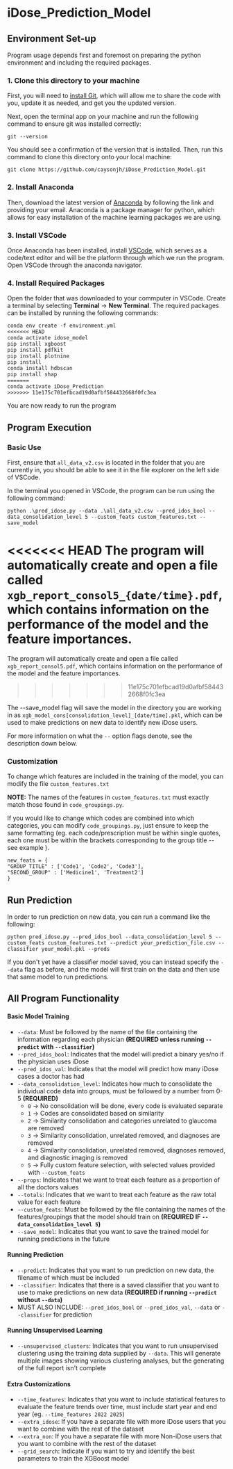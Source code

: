 # iDose_Prediction_Model

## Environment Set-up

Program usage depends first and foremost on preparing the python environment and including the required packages. 

### 1. Clone this directory to your machine

First, you will need to [install Git](https://git-scm.com/downloads/win), which will allow me to share the code with you, update it as needed, and get you the updated version.

Next, open the terminal app on your machine and run the following command to ensure git was installed correctly: 

```
git --version
```

You should see a confirmation of the version that is installed. Then, run this command to clone this directory onto your local machine: 

```
git clone https://github.com/caysonjh/iDose_Prediction_Model.git
```

### 2. Install Anaconda

Then, download the latest version of [Anaconda](https://www.anaconda.com/download) by following the link and providing your email. Anaconda is a package manager for python, which allows for easy installation of the machine learning packages we are using. 

### 3. Install VSCode

Once Anaconda has been installed, install [VSCode](https://code.visualstudio.com/download), which serves as a code/text editor and will be the platform through which we run the program. Open VSCode through the anaconda navigator. 

### 4. Install Required Packages

Open the folder that was downloaded to your commputer in VSCode. Create a terminal by selecting **Terminal** → **New Terminal**. The required packages can be installed by running the following commands: 

```
conda env create -f environment.yml
<<<<<<< HEAD
conda activate idose_model
pip install xgboost
pip install pdfkit
pip install plotnine
pip install 
conda install hdbscan
pip install shap
=======
conda activate iDose_Prediction
>>>>>>> 11e175c701efbcad19d0afbf584432668f0fc3ea
```

You are now ready to run the program

## Program Execution 

### Basic Use

First, ensure that `all_data_v2.csv` is located in the folder that you are currently in, you should be able to see it in the file explorer on the left side of VSCode. 

In the terminal you opened in VSCode, the program can be run using the following command: 

```
python .\pred_idose.py --data .\all_data_v2.csv --pred_idos_bool --data_consolidation_level 5 --custom_feats custom_features.txt --save_model
```

<<<<<<< HEAD
The program will automatically create and open a file called `xgb_report_consol5_{date/time}.pdf`, which contains information on the performance of the model and the feature importances. 
=======
The program will automatically create and open a file called `xgb_report_consol5.pdf`, which contains information on the performance of the model and the feature importances. 
>>>>>>> 11e175c701efbcad19d0afbf584432668f0fc3ea

The --save_model flag will save the model in the directory you are working in as `xgb_model_cons[consolidation_level]_[date/time].pkl`, which can be used to make predictions on new data to identify new iDose users. 

For more information on what the `--` option flags denote, see the description down below. 

### Customization 

To change which features are included in the training of the model, you can modify the file `custom_features.txt`

**NOTE:** The names of the features in `custom_features.txt` must exactly match those found in `code_groupings.py`. 

If you would like to change which codes are combined into which categories, you can modify `code_groupings.py`, just ensure to keep the same formatting (eg. each code/prescription must be within single quotes, each one must be within the brackets corresponding to the group title -- see example ).
```
new_feats = {
"GROUP_TITLE" : ['Code1', 'Code2', 'Code3'],
"SECOND_GROUP" : ['Medicine1', 'Treatment2']
}
```

## Run Prediction

In order to run prediction on new data, you can run a command like the following: 

```
python pred_idose.py --pred_idos_bool --data_consolidation_level 5 --custom_feats custom_features.txt --predict your_prediction_file.csv --classifier your_model.pkl --preds
```

If you don't yet have a classifier model saved, you can instead specify the `--data` flag as before, and the model will first train on the data and then use that same model to run predictions. 

## All Program Functionality 

#### Basic Model Training
- `--data`: Must be followed by the name of the file containing the information regarding each physician **(REQUIRED unless running `--predict` with `--classifier`)**
- `--pred_idos_bool`: Indicates that the model will predict a binary yes/no if the physician uses iDose
- `--pred_idos_val`: Indicates that the model will predict how many iDose cases a doctor has had
- `--data_consolidation_level`: Indicates how much to consolidate the individual code data into groups, must be followed by a number from 0-5 **(REQUIRED)**
    - `0` → No consolidation will be done, every code is evaluated separate
    - `1` → Codes are consolidated based on similarity 
    - `2` → Similarity consolidation and categories unrelated to glaucoma are removed
    - `3` → Similarity consolidation, unrelated removed, and diagnoses are removed 
    - `4` → Similarity consolidation, unrelated removed, diagnoses removed, and diagnostic imaging is removed
    - `5` → Fully custom feature selection, with selected values provided with `--custom_feats`
- `--props`: Indicates that we want to treat each feature as a proportion of all the doctors values
- `--totals`: Indicates that we want to treat each feature as the raw total value for each feature
- `--custom_feats`: Must be followed by the file containing the names of the features/groupings that the model should train on **(REQUIRED IF `--data_consolidation_level 5`)**
- `--save_model`: Indicates that you want to save the trained model for running predictions in the future

#### Running Prediction
- `--predict`: Indicates that you want to run prediction on new data, the filename of which must be included
- `--classifier`: Indicates that there is a saved classifier that you want to use to make predictions on new data **(REQUIRED if running `--predict` without `--data`)**
- MUST ALSO INCLUDE: `--pred_idos_bool` or `--pred_idos_val`, `--data` or `--classifier` for prediction

#### Running Unsupervised Learning
- `--unsupervised_clusters`: Indicates that you want to run unsupervised clustering using the training data supplied by `--data`. This will generate multiple images showing various clustering analyses, but the generating of the full report isn't complete

#### Extra Customizations
- `--time_features`: Indicates that you want to include statistical features to evaluate the feature trends over time, must include start year and end year (eg. `--time_features 2022 2025`)
- `--extra_idose`: If you have a separate file with more iDose users that you want to combine with the rest of the dataset
- `--extra_non`: If you have a separate file with more Non-iDose users that you want to combine with the rest of the dataset
- `--grid_search`: Indicate if you want to try and identify the best parameters to train the XGBoost model